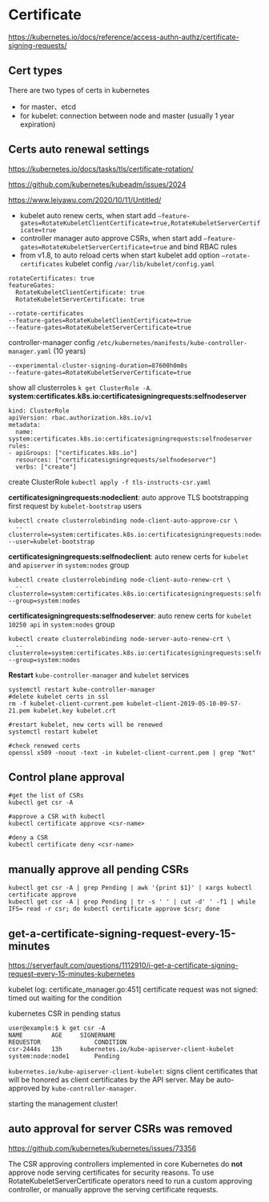 # Certificate

https://kubernetes.io/docs/reference/access-authn-authz/certificate-signing-requests/

## Cert types
There are two types of certs in kubernetes
- for master、etcd
- for kubelet: connection between node and master (usually 1 year expiration)

## Certs auto renewal settings
https://kubernetes.io/docs/tasks/tls/certificate-rotation/

https://github.com/kubernetes/kubeadm/issues/2024

https://www.leiyawu.com/2020/10/11/Untitled/
- kubelet auto renew certs, when start add `–feature-gates=RotateKubeletClientCertificate=true,RotateKubeletServerCertificate=true`
- controller manager auto approve CSRs, when start add `–feature-gates=RotateKubeletServerCertificate=true` and bind RBAC rules
- from v1.8, to auto reload certs when start kubelet add option `–rotate-certificates`
kubelet config `/var/lib/kubelet/config.yaml`
```
rotateCertificates: true
featureGates:
  RotateKubeletClientCertificate: true  
  RotateKubeletServerCertificate: true  
```
```
--rotate-certificates
--feature-gates=RotateKubeletClientCertificate=true
--feature-gates=RotateKubeletServerCertificate=true
```
controller-manager config `/etc/kubernetes/manifests/kube-controller-manager.yaml` (10 years)
```
--experimental-cluster-signing-duration=87600h0m0s
--feature-gates=RotateKubeletServerCertificate=true
```

show all clusterroles `k get ClusterRole -A`. 
**system:certificates.k8s.io:certificatesigningrequests:selfnodeserver**
```
kind: ClusterRole
apiVersion: rbac.authorization.k8s.io/v1
metadata:
  name: system:certificates.k8s.io:certificatesigningrequests:selfnodeserver
rules:
- apiGroups: ["certificates.k8s.io"]
  resources: ["certificatesigningrequests/selfnodeserver"]
  verbs: ["create"]
```
create ClusterRole `kubectl apply -f tls-instructs-csr.yaml`

**certificatesigningrequests:nodeclient**: auto approve TLS bootstrapping first request by `kubelet-bootstrap` users
```
kubectl create clusterrolebinding node-client-auto-approve-csr \
  --clusterrole=system:certificates.k8s.io:certificatesigningrequests:nodeclient --user=kubelet-bootstrap
```

**certificatesigningrequests:selfnodeclient**: auto renew certs for `kubelet` and `apiserver` in `system:nodes` group 
```
kubectl create clusterrolebinding node-client-auto-renew-crt \
  --clusterrole=system:certificates.k8s.io:certificatesigningrequests:selfnodeclient --group=system:nodes
```

**certificatesigningrequests:selfnodeserver**: auto renew certs for `kubelet 10250 api` in `system:nodes` group 
```
kubectl create clusterrolebinding node-server-auto-renew-crt \
  --clusterrole=system:certificates.k8s.io:certificatesigningrequests:selfnodeserver --group=system:nodes
```

**Restart** `kube-controller-manager` and `kubelet` services
```
systemctl restart kube-controller-manager
#delete kubelet certs in ssl
rm -f kubelet-client-current.pem kubelet-client-2019-05-10-09-57-21.pem kubelet.key kubelet.crt

#restart kubelet, new certs will be renewed
systemctl restart kubelet

#check renewed certs
openssl x509 -noout -text -in kubelet-client-current.pem | grep "Not"
```

## Control plane approval
```
#get the list of CSRs
kubectl get csr -A

#approve a CSR with kubectl
kubectl certificate approve <csr-name>

#deny a CSR
kubectl certificate deny <csr-name>
```

## manually approve all pending CSRs
```
kubectl get csr -A | grep Pending | awk '{print $1}' | xargs kubectl certificate approve
kubectl get csr -A | grep Pending | tr -s ' ' | cut -d' ' -f1 | while IFS= read -r csr; do kubectl certificate approve $csr; done
```

## get-a-certificate-signing-request-every-15-minutes
https://serverfault.com/questions/1112910/i-get-a-certificate-signing-request-every-15-minutes-kubernetes

kubelet log: 
certificate_manager.go:451] certificate request was not signed: timed out waiting for the condition

kubernetes CSR in pending status
```
user@example:$ k get csr -A
NAME        AGE     SIGNERNAME                                    REQUESTOR               CONDITION
csr-2444s   13h     kubernetes.io/kube-apiserver-client-kubelet   system:node:node1       Pending
```
`kubernetes.io/kube-apiserver-client-kubelet`: signs client certificates that will be honored as client certificates by the API server. 
May be auto-approved by `kube-controller-manager`.

starting the management cluster!

## auto approval for server CSRs was removed
https://github.com/kubernetes/kubernetes/issues/73356

The CSR approving controllers implemented in core Kubernetes do **not** approve node serving certificates for security reasons. To use RotateKubeletServerCertificate operators need to run a custom approving controller, or manually approve the serving certificate requests.
